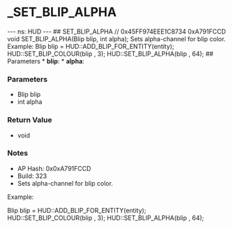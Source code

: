 # _SET_BLIP_ALPHA

--- ns: HUD --- ## SET_BLIP_ALPHA  // 0x45FF974EEE1C8734 0xA791FCCD void SET_BLIP_ALPHA(Blip blip, int alpha);  Sets alpha-channel for blip color. Example: Blip blip = HUD::ADD_BLIP_FOR_ENTITY(entity); HUD::SET_BLIP_COLOUR(blip , 3); HUD::SET_BLIP_ALPHA(blip , 64);  ## Parameters * **blip**: * **alpha**:

### Parameters
* Blip blip
* int alpha

### Return Value
* void

### Notes
* AP Hash: 0x0xA791FCCD
* Build: 323
* Sets alpha-channel for blip color.

Example:

Blip blip = HUD::ADD_BLIP_FOR_ENTITY(entity);
HUD::SET_BLIP_COLOUR(blip , 3);
HUD::SET_BLIP_ALPHA(blip , 64);


